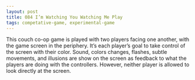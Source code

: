 ```yaml
---
layout: post
title: 084 I’m Watching You Watching Me Play
tags: competative-game, experimental-game
---
```

This couch co-op game is played with two players facing one another, with the game screen in the periphery.  It’s each player’s goal to take control of the screen with their color. Sound, colors changes, flashes, subtle movements, and illusions are show on the screen as feedback to what the players are doing with the controllers. However, neither player is allowed to look directly at the screen.